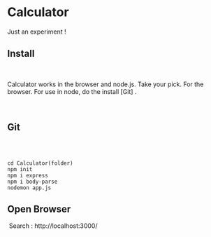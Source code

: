 # Calculator

Just an experiment !

## Install

​

Calculator works in the browser and node.js. Take your pick. For the browser. For use in node, do the install [Git] .

​
​


## Git

​
```

cd Calculator(folder)
npm init
npm i express
npm i body-parse
nodemon app.js

```


## Open Browser

​
Search : http://localhost:3000/
